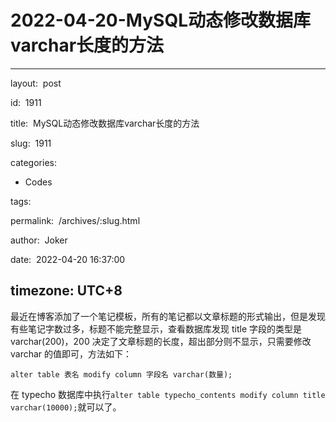 # 2022-04-20-MySQL动态修改数据库varchar长度的方法
---
layout:  post

id:  1911

title:  MySQL动态修改数据库varchar长度的方法

slug:  1911

categories:
  - Codes

tags:

permalink:  /archives/:slug.html

author:  Joker

date:  2022-04-20 16:37:00

timezone: UTC+8
---

最近在博客添加了一个笔记模板，所有的笔记都以文章标题的形式输出，但是发现有些笔记字数过多，标题不能完整显示，查看数据库发现 title 字段的类型是 varchar(200)，200 决定了文章标题的长度，超出部分则不显示，只需要修改 varchar 的值即可，方法如下：

```
alter table 表名 modify column 字段名 varchar(数量);
```

在 typecho 数据库中执行`alter table typecho_contents modify column title varchar(10000);`就可以了。
